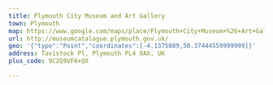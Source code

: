 ```yaml
---
title: Plymouth City Museum and Art Gallery
town: Plymouth
map: https://www.google.com/maps/place/Plymouth+City+Museum+%26+Art+Gallery/@50.3744406,-4.1376815,17z/data=!3m1!4b1!4m2!3m1!1s0x486cecb4ca676d6d:0xb2d1ccaa03c116e6
url: http://museumcatalogue.plymouth.gov.uk/
geo: '{"type":"Point","coordinates":[-4.1375089,50.37444559999999]}'
address: Tavistock Pl, Plymouth PL4 8AX, UK
plus_code: 9C2Q9VF6+QX

---
```


